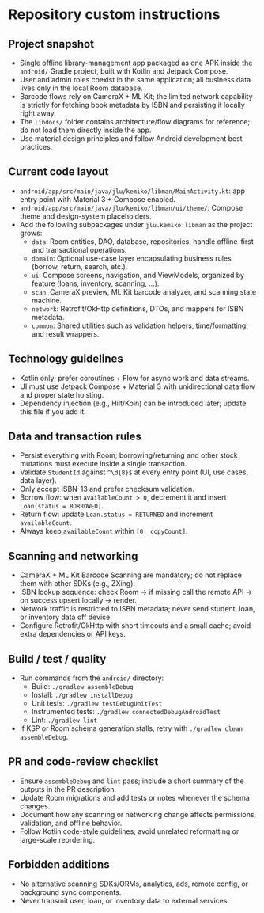 # Repository custom instructions

## Project snapshot
- Single offline library-management app packaged as one APK inside the `android/` Gradle project, built with Kotlin and Jetpack Compose.
- User and admin roles coexist in the same application; all business data lives only in the local Room database.
- Barcode flows rely on CameraX + ML Kit; the limited network capability is strictly for fetching book metadata by ISBN and persisting it locally right away.
- The `libdocs/` folder contains architecture/flow diagrams for reference; do not load them directly inside the app.
- Use material design principles and follow Android development best practices.

## Current code layout
- `android/app/src/main/java/jlu/kemiko/libman/MainActivity.kt`: app entry point with Material 3 + Compose enabled.
- `android/app/src/main/java/jlu/kemiko/libman/ui/theme/`: Compose theme and design-system placeholders.
- Add the following subpackages under `jlu.kemiko.libman` as the project grows:
  - `data`: Room entities, DAO, database, repositories; handle offline-first and transactional operations.
  - `domain`: Optional use-case layer encapsulating business rules (borrow, return, search, etc.).
  - `ui`: Compose screens, navigation, and ViewModels, organized by feature (loans, inventory, scanning, ...).
  - `scan`: CameraX preview, ML Kit barcode analyzer, and scanning state machine.
  - `network`: Retrofit/OkHttp definitions, DTOs, and mappers for ISBN metadata.
  - `common`: Shared utilities such as validation helpers, time/formatting, and result wrappers.

## Technology guidelines
- Kotlin only; prefer coroutines + Flow for async work and data streams.
- UI must use Jetpack Compose + Material 3 with unidirectional data flow and proper state hoisting.
- Dependency injection (e.g., Hilt/Koin) can be introduced later; update this file if you add it.

## Data and transaction rules
- Persist everything with Room; borrowing/returning and other stock mutations must execute inside a single transaction.
- Validate `StudentId` against `^\d{8}$` at every entry point (UI, use cases, data layer).
- Only accept ISBN-13 and prefer checksum validation.
- Borrow flow: when `availableCount > 0`, decrement it and insert `Loan(status = BORROWED)`.
- Return flow: update `Loan.status = RETURNED` and increment `availableCount`.
- Always keep `availableCount` within `[0, copyCount]`.

## Scanning and networking
- CameraX + ML Kit Barcode Scanning are mandatory; do not replace them with other SDKs (e.g., ZXing).
- ISBN lookup sequence: check Room → if missing call the remote API → on success upsert locally → render.
- Network traffic is restricted to ISBN metadata; never send student, loan, or inventory data off device.
- Configure Retrofit/OkHttp with short timeouts and a small cache; avoid extra dependencies or API keys.

## Build / test / quality
- Run commands from the `android/` directory:
  - Build: `./gradlew assembleDebug`
  - Install: `./gradlew installDebug`
  - Unit tests: `./gradlew testDebugUnitTest`
  - Instrumented tests: `./gradlew connectedDebugAndroidTest`
  - Lint: `./gradlew lint`
- If KSP or Room schema generation stalls, retry with `./gradlew clean assembleDebug`.

## PR and code-review checklist
- Ensure `assembleDebug` and `lint` pass; include a short summary of the outputs in the PR description.
- Update Room migrations and add tests or notes whenever the schema changes.
- Document how any scanning or networking change affects permissions, validation, and offline behavior.
- Follow Kotlin code-style guidelines; avoid unrelated reformatting or large-scale reordering.

## Forbidden additions
- No alternative scanning SDKs/ORMs, analytics, ads, remote config, or background sync components.
- Never transmit user, loan, or inventory data to external services.